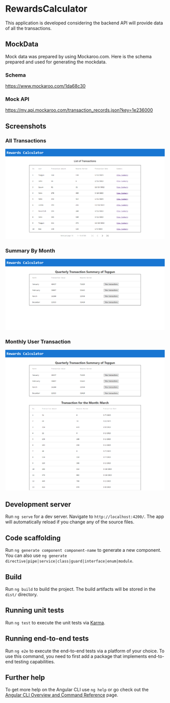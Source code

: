 # RewardsCalculator

This application is developed considering the backend API will provide data of all the transactions. 

## MockData

Mock data was prepared by using Mockaroo.com. Here is the schema prepared and used for generating the mockdata.

### Schema
https://www.mockaroo.com/1da68c30

### Mock API
https://my.api.mockaroo.com/transaction_records.json?key=1e236000

## Screenshots
### All Transactions
![All Transactions](https://github.com/sudharshanreddyam/rewards-calculator/blob/master/screenshots/AllTransactions.png "All Transactions")

### Summary By Month
![Summary By Month](https://github.com/sudharshanreddyam/rewards-calculator/blob/master/screenshots/Summary.png "Summary By Month")

### Monthly User Transaction
![Monthly User Transaction](https://github.com/sudharshanreddyam/rewards-calculator/blob/master/screenshots/MonthlyUserTransaction.png "Monthly User Transaction")

## Development server

Run `ng serve` for a dev server. Navigate to `http://localhost:4200/`. The app will automatically reload if you change any of the source files.

## Code scaffolding

Run `ng generate component component-name` to generate a new component. You can also use `ng generate directive|pipe|service|class|guard|interface|enum|module`.

## Build

Run `ng build` to build the project. The build artifacts will be stored in the `dist/` directory.

## Running unit tests

Run `ng test` to execute the unit tests via [Karma](https://karma-runner.github.io).

## Running end-to-end tests

Run `ng e2e` to execute the end-to-end tests via a platform of your choice. To use this command, you need to first add a package that implements end-to-end testing capabilities.

## Further help

To get more help on the Angular CLI use `ng help` or go check out the [Angular CLI Overview and Command Reference](https://angular.io/cli) page.
